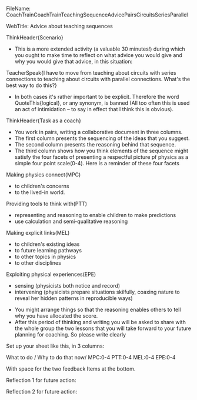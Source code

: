 FileName: CoachTrainCoachTrainTeachingSequenceAdvicePairsCircuitsSeriesParallel

WebTitle: Advice about teaching sequences

ThinkHeader{Scenario} 

- This is a more extended activity (a valuable  30 minutes!) during which you ought to make time to reflect on what advice you would give and why you would give that advice, in this situation:

TeacherSpeak{I have to move from teaching about circuits with series connections to teaching about circuits with parallel connections. What's the best way to do this?}

- In both cases it's rather important to be explicit. Therefore the word QuoteThis{logical}, or any synonym, is banned (All too often this is used an act of intimidation – to say in effect that I think this is obvious).

ThinkHeader{Task as a coach}

- You work in pairs, writing a collaborative document in three columns.
- The first column presents the sequencing of the ideas that you suggest.
- The second column presents the reasoning  behind that sequence.
- The third column shows how you think elements of the sequence might satisfy the four facets of presenting a respectful picture pf physics as a simple four point scale(0-4).
Here is a reminder of these four facets

Making physics connect(MPC)

* to children's concerns
* to the lived-in world.

Providing tools to think with(PTT)

* representing and reasoning to enable children to make predictions
* use calculation and semi-qualitative reasoning

Making explicit links(MEL)

* to children's existing ideas
* to future learning pathways
* to other topics in physics
* to other disciplines

Exploiting physical experiences(EPE)

* sensing (physicists both notice and record)
* intervening (physicists prepare situations skilfully, coaxing nature to reveal her hidden patterns in reproducible ways)

- You might  arrange things so that the reasoning enables others to tell why you have allocated the score.
- After this period of thinking and writing you will be asked to share with the whole group the two lessons that you will take forward to your future planning for coaching. So please write clearly


Set up your sheet like this, in 3 columns:

What to do / Why to do that now/ MPC:0-4  PTT:0-4  MEL:0-4  EPE:0-4

With space for the two feedback Items at the bottom.

Reflection 1 for future action:

Reflection 2 for future action:


